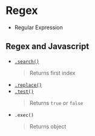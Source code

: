 # Regex
- Regular Expression
## Regex and Javascript
- [`.search()`](regex-search.js)
    > Returns first index
- [`.replace()`](regex-replace.js)
- [`.test()`](regex-text)
    > Returns `true` or `false`
- `.exec()`
    > Returns object